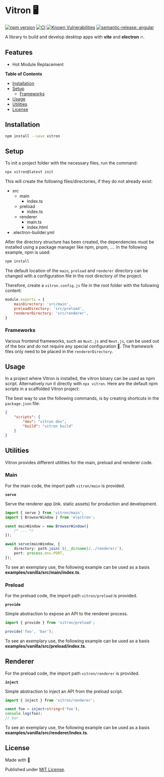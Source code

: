 # Vitron 🖥️

[![npm version](https://badge.fury.io/js/vitron.svg)](https://badge.fury.io/js/vitron)
[![CI](https://github.com/tada5hi/vitron/actions/workflows/main.yml/badge.svg)](https://github.com/tada5hi/vitron/actions/workflows/main.yml)
[![Known Vulnerabilities](https://snyk.io/test/github/Tada5hi/vitron/badge.svg?targetFile=package.json)](https://snyk.io/test/github/Tada5hi/vitron?targetFile=package.json)
[![semantic-release: angular](https://img.shields.io/badge/semantic--release-angular-e10079?logo=semantic-release)](https://github.com/semantic-release/semantic-release)

A library to build and develop desktop apps with **vite** and **electron** 🔥.

## Features
- Hot Module Replacement

**Table of Contents**

- [Installation](#installation)
- [Setup](#setup)
  - [Frameworks](#frameworks)
- [Usage](#usage)
- [Utilities](#utilities)
- [License](#license)

## Installation

```bash
npm install --save vitron
```

## Setup

To init a project folder with the necessary files, run the command:

```bash
npx vitron@latest init
```

This will create the following files/directories, if they do not already exist:

- src
    - main
        - index.ts
    - preload
        - index.ts
    - renderer
        - main.ts
        - index.html
- .electron-builder.yml

After the directory structure has been created, 
the dependencies must be installed using a package manager like npm, pnpm, .... In the following example, npm is used:

```bash
npm install
```

The default location of the `main`, `preload` and `renderer` directory can
be changed with a configuration file in the root directory  of the project.

Therefore, create a `vitron.config.js` file in the root folder with the following content:

```javascript
module.exports = {
    mainDirectory: 'src/main',
    preloadDirectory: 'src/preload',
    rendererDirectory: 'src/renderer',
}
```

### Frameworks

Various frontend frameworks, such as `Nuxt.js` and `Next.js`, can be used out of the box and do not require any special configuration 🎉. 
The framework files only need to be placed in the `rendererDirectory`.

## Usage

In a project where Vitron is installed, the vitron binary can be used as npm script.
Alternatively run it directly with `npx vitron`. 
Here are the default npm scripts in a scaffolded Vitron project:

The best way to use the following commands, is by creating shortcuts in the `package.json` file.

```json
{
    "scripts": {
        "dev": "vitron dev",
        "build": "vitron build"
    }
}
```

## Utilities

Vitron provides different utilities for the main, preload and renderer code.

### Main
For the main code, the import path `vitron/main` is provided.

**`serve`**

Serve the renderer app (ink. static assets) for production and development.

```typescript
import { serve } from 'vitron/main';
import { BrowserWindow } from 'electron';

const mainWindow = new BrowserWindow({
    /* ... */
});

await serve(mainWindow, {
    directory: path.join(`${__dirname}/../renderer/`),
    port: process.env.PORT,
});
```

To see an exemplary use, the following example can be used as a basis
**examples/vanilla/src/main/index.ts**.

### Preload
For the preload code, the import path `vitron/preload` is provided.

**`provide`**

Simple abstraction to expose an API to the renderer process.

```typescript
import { provide } from 'vitron/preload';

provide('foo', 'bar');
```

To see an exemplary use, the following example can be used as a basis
**examples/vanilla/src/preload/index.ts**.

## Renderer
For the preload code, the import path `vitron/renderer` is provided.

**`inject`**

Simple abstraction to inject an API from the preload script.

```typescript
import { inject } from 'vitron/renderer';

const foo = inject<string>('foo');
console.log(foo);
// bar
```

To see an exemplary use, the following example can be used as a basis
**examples/vanilla/src/renderer/index.ts**.

## License

Made with 💚

Published under [MIT License](./LICENSE).
